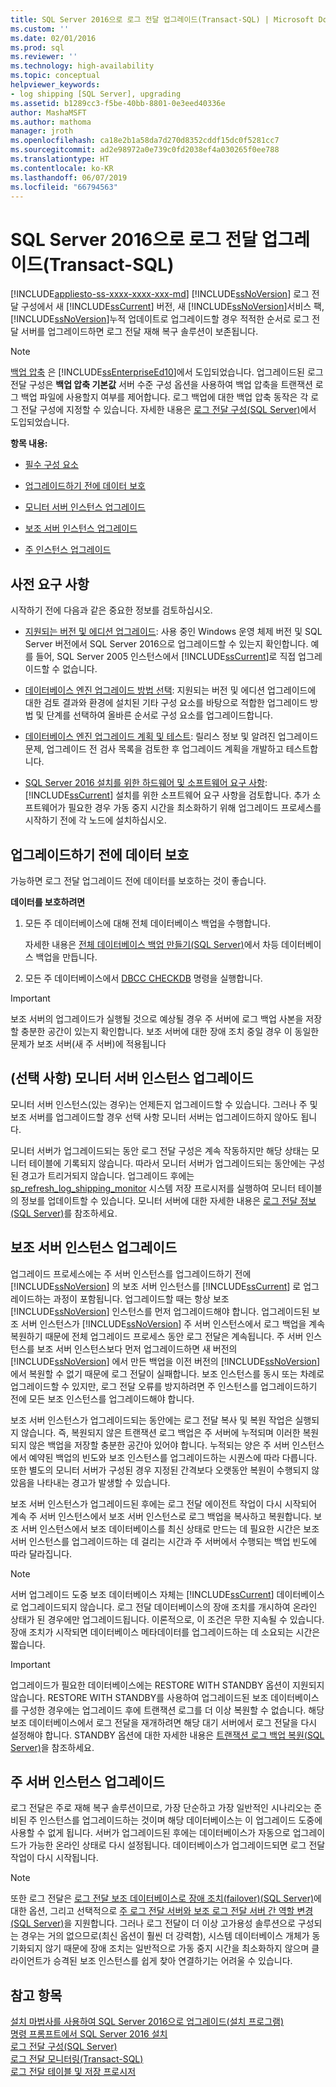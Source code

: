 ```yaml
---
title: SQL Server 2016으로 로그 전달 업그레이드(Transact-SQL) | Microsoft Docs
ms.custom: ''
ms.date: 02/01/2016
ms.prod: sql
ms.reviewer: ''
ms.technology: high-availability
ms.topic: conceptual
helpviewer_keywords:
- log shipping [SQL Server], upgrading
ms.assetid: b1289cc3-f5be-40bb-8801-0e3eed40336e
author: MashaMSFT
ms.author: mathoma
manager: jroth
ms.openlocfilehash: ca18e2b1a58da7d270d8352cddf15dc0f5281cc7
ms.sourcegitcommit: ad2e98972a0e739c0fd2038ef4a030265f0ee788
ms.translationtype: HT
ms.contentlocale: ko-KR
ms.lasthandoff: 06/07/2019
ms.locfileid: "66794563"
---
```

# <a name="upgrading-log-shipping-to-sql-server-2016-transact-sql"></a>SQL Server 2016으로 로그 전달 업그레이드(Transact-SQL)
[!INCLUDE[appliesto-ss-xxxx-xxxx-xxx-md](../../includes/appliesto-ss-xxxx-xxxx-xxx-md.md)]
  [!INCLUDE[ssNoVersion](../../includes/ssnoversion-md.md)] 로그 전달 구성에서 새 [!INCLUDE[ssCurrent](../../includes/sscurrent-md.md)] 버전, 새 [!INCLUDE[ssNoVersion](../../includes/ssnoversion-md.md)]서비스 팩, [!INCLUDE[ssNoVersion](../../includes/ssnoversion-md.md)]누적 업데이트로 업그레이드할 경우 적적한 순서로 로그 전달 서버를 업그레이드하면 로그 전달 재해 복구 솔루션이 보존됩니다.  
  
> [!NOTE]  
>  [백업 압축](../../relational-databases/backup-restore/backup-compression-sql-server.md) 은 [!INCLUDE[ssEnterpriseEd10](../../includes/ssenterpriseed10-md.md)]에서 도입되었습니다. 업그레이드된 로그 전달 구성은 **백업 압축 기본값** 서버 수준 구성 옵션을 사용하여 백업 압축을 트랜잭션 로그 백업 파일에 사용할지 여부를 제어합니다. 로그 백업에 대한 백업 압축 동작은 각 로그 전달 구성에 지정할 수 있습니다. 자세한 내용은 [로그 전달 구성&#40;SQL Server&#41;](../../database-engine/log-shipping/configure-log-shipping-sql-server.md)에서 도입되었습니다.  
  
 **항목 내용:**  
  
-   [필수 구성 요소](#Prerequisites)  
  
-   [업그레이드하기 전에 데이터 보호](#ProtectData)  
  
-   [모니터 서버 인스턴스 업그레이드](#UpgradeMonitor)  
  
-   [보조 서버 인스턴스 업그레이드](#UpgradeSecondaries)  
  
-   [주 인스턴스 업그레이드](#UpgradePrimary)  
  
##  <a name="Prerequisites"></a> 사전 요구 사항  
 시작하기 전에 다음과 같은 중요한 정보를 검토하십시오.  
  
-   [지원되는 버전 및 에디션 업그레이드](../../database-engine/install-windows/supported-version-and-edition-upgrades.md): 사용 중인 Windows 운영 체제 버전 및 SQL Server 버전에서 SQL Server 2016으로 업그레이드할 수 있는지 확인합니다. 예를 들어, SQL Server 2005 인스턴스에서 [!INCLUDE[ssCurrent](../../includes/sscurrent-md.md)]로 직접 업그레이드할 수 없습니다.  
  
-   [데이터베이스 엔진 업그레이드 방법 선택](../../database-engine/install-windows/choose-a-database-engine-upgrade-method.md): 지원되는 버전 및 에디션 업그레이드에 대한 검토 결과와 환경에 설치된 기타 구성 요소를 바탕으로 적합한 업그레이드 방법 및 단계를 선택하여 올바른 순서로 구성 요소를 업그레이드합니다.  
  
-   [데이터베이스 엔진 업그레이드 계획 및 테스트](../../database-engine/install-windows/plan-and-test-the-database-engine-upgrade-plan.md): 릴리스 정보 및 알려진 업그레이드 문제, 업그레이드 전 검사 목록을 검토한 후 업그레이드 계획을 개발하고 테스트합니다.  
  
-   [SQL Server 2016 설치를 위한 하드웨어 및 소프트웨어 요구 사항](../../sql-server/install/hardware-and-software-requirements-for-installing-sql-server.md):  [!INCLUDE[ssCurrent](../../includes/sscurrent-md.md)] 설치를 위한 소프트웨어 요구 사항을 검토합니다. 추가 소프트웨어가 필요한 경우 가동 중지 시간을 최소화하기 위해 업그레이드 프로세스를 시작하기 전에 각 노드에 설치하십시오.  
  
##  <a name="ProtectData"></a> 업그레이드하기 전에 데이터 보호  
 가능하면 로그 전달 업그레이드 전에 데이터를 보호하는 것이 좋습니다.  
  
 **데이터를 보호하려면**  
  
1.  모든 주 데이터베이스에 대해 전체 데이터베이스 백업을 수행합니다.  
  
     자세한 내용은 [전체 데이터베이스 백업 만들기&#40;SQL Server&#41;](../../relational-databases/backup-restore/create-a-full-database-backup-sql-server.md)에서 차등 데이터베이스 백업을 만듭니다.  
  
2.  모든 주 데이터베이스에서 [DBCC CHECKDB](../../t-sql/database-console-commands/dbcc-checkdb-transact-sql.md) 명령을 실행합니다.  
  
> [!IMPORTANT]  
>  보조 서버의 업그레이드가 실행될 것으로 예상될 경우 주 서버에 로그 백업 사본을 저장할 충분한 공간이 있는지 확인합니다.  보조 서버에 대한 장애 조치 중일 경우 이 동일한 문제가 보조 서버(새 주 서버)에 적용됩니다  
  
##  <a name="UpgradeMonitor"></a> (선택 사항) 모니터 서버 인스턴스 업그레이드  
 모니터 서버 인스턴스(있는 경우)는 언제든지 업그레이드할 수 있습니다. 그러나 주 및 보조 서버를 업그레이드할 경우 선택 사항 모니터 서버는 업그레이드하지 않아도 됩니다.  
  
 모니터 서버가 업그레이드되는 동안 로그 전달 구성은 계속 작동하지만 해당 상태는 모니터 테이블에 기록되지 않습니다. 따라서 모니터 서버가 업그레이드되는 동안에는 구성된 경고가 트리거되지 않습니다. 업그레이드 후에는 [sp_refresh_log_shipping_monitor](../../relational-databases/system-stored-procedures/sp-refresh-log-shipping-monitor-transact-sql.md) 시스템 저장 프로시저를 실행하여 모니터 테이블의 정보를 업데이트할 수 있습니다.   모니터 서버에 대한 자세한 내용은 [로그 전달 정보&#40;SQL Server&#41;](../../database-engine/log-shipping/about-log-shipping-sql-server.md)를 참조하세요.  
  
##  <a name="UpgradeSecondaries"></a> 보조 서버 인스턴스 업그레이드  
 업그레이드 프로세스에는 주 서버 인스턴스를 업그레이드하기 전에 [!INCLUDE[ssNoVersion](../../includes/ssnoversion-md.md)] 의 보조 서버 인스턴스를 [!INCLUDE[ssCurrent](../../includes/sscurrent-md.md)] 로 업그레이드하는 과정이 포함됩니다. 업그레이드할 때는 항상 보조 [!INCLUDE[ssNoVersion](../../includes/ssnoversion-md.md)] 인스턴스를 먼저 업그레이드해야 합니다. 업그레이드된 보조 서버 인스턴스가 [!INCLUDE[ssNoVersion](../../includes/ssnoversion-md.md)] 주 서버 인스턴스에서 로그 백업을 계속 복원하기 때문에 전체 업그레이드 프로세스 동안 로그 전달은 계속됩니다. 주 서버 인스턴스를 보조 서버 인스턴스보다 먼저 업그레이드하면 새 버전의 [!INCLUDE[ssNoVersion](../../includes/ssnoversion-md.md)] 에서 만든 백업을 이전 버전의 [!INCLUDE[ssNoVersion](../../includes/ssnoversion-md.md)]에서 복원할 수 없기 때문에 로그 전달이 실패합니다. 보조 인스턴스를 동시 또는 차례로 업그레이드할 수 있지만, 로그 전달 오류를 방지하려면 주 인스턴스를 업그레이드하기 전에 모든 보조 인스턴스를 업그레이드해야 합니다.  
  
 보조 서버 인스턴스가 업그레이드되는 동안에는 로그 전달 복사 및 복원 작업은 실행되지 않습니다. 즉, 복원되지 않은 트랜잭션 로그 백업은 주 서버에 누적되며 이러한 복원되지 않은 백업을 저장할 충분한 공간아 있어야 합니다. 누적되는 양은 주 서버 인스턴스에서 예약된 백업의 빈도와 보조 인스턴스를 업그레이드하는 시퀀스에 따라 다릅니다. 또한 별도의 모니터 서버가 구성된 경우 지정된 간격보다 오랫동안 복원이 수행되지 않았음을 나타내는 경고가 발생할 수 있습니다.  
  
 보조 서버 인스턴스가 업그레이드된 후에는 로그 전달 에이전트 작업이 다시 시작되어 계속 주 서버 인스턴스에서 보조 서버 인스턴스로 로그 백업을 복사하고 복원합니다. 보조 서버 인스턴스에서 보조 데이터베이스를 최신 상태로 만드는 데 필요한 시간은 보조 서버 인스턴스를 업그레이드하는 데 걸리는 시간과 주 서버에서 수행되는 백업 빈도에 따라 달라집니다.  
  
> [!NOTE]  
>  서버 업그레이드 도중 보조 데이터베이스 자체는 [!INCLUDE[ssCurrent](../../includes/sscurrent-md.md)] 데이터베이스로 업그레이드되지 않습니다. 로그 전달 데이터베이스의 장애 조치를 개시하여 온라인 상태가 된 경우에만 업그레이드됩니다. 이론적으로, 이 조건은 무한 지속될 수 있습니다. 장애 조치가 시작되면 데이터베이스 메타데이터를 업그레이드하는 데 소요되는 시간은 짧습니다.  
  
> [!IMPORTANT]  
>  업그레이드가 필요한 데이터베이스에는 RESTORE WITH STANDBY 옵션이 지원되지 않습니다. RESTORE WITH STANDBY를 사용하여 업그레이드된 보조 데이터베이스를 구성한 경우에는 업그레이드 후에 트랜잭션 로그를 더 이상 복원할 수 없습니다. 해당 보조 데이터베이스에서 로그 전달을 재개하려면 해당 대기 서버에서 로그 전달을 다시 설정해야 합니다. STANDBY 옵션에 대한 자세한 내용은 [트랜잭션 로그 백업 복원&#40;SQL Server&#41;](../../relational-databases/backup-restore/restore-a-transaction-log-backup-sql-server.md)을 참조하세요.  
  
##  <a name="UpgradePrimary"></a> 주 서버 인스턴스 업그레이드  
 로그 전달은 주로 재해 복구 솔루션이므로, 가장 단순하고 가장 일반적인 시나리오는 준비된 주 인스턴스를 업그레이드하는 것이며 해당 데이터베이스는 이 업그레이드 도중에 사용할 수 없게 됩니다. 서버가 업그레이드된 후에는 데이터베이스가 자동으로 업그레이드가 가능한 온라인 상태로 다시 설정됩니다. 데이터베이스가 업그레이드되면 로그 전달 작업이 다시 시작됩니다.  
  
> [!NOTE]  
>  또한 로그 전달은 [로그 전달 보조 데이터베이스로 장애 조치(failover)&#40;SQL Server&#41;](../../database-engine/log-shipping/fail-over-to-a-log-shipping-secondary-sql-server.md)에 대한 옵션, 그리고 선택적으로 [주 로그 전달 서버와 보조 로그 전달 서버 간 역할 변경&#40;SQL Server&#41;](../../database-engine/log-shipping/change-roles-between-primary-and-secondary-log-shipping-servers-sql-server.md)을 지원합니다. 그러나 로그 전달이 더 이상 고가용성 솔루션으로 구성되는 경우는 거의 없으므로(최신 옵션이 훨씬 더 강력함), 시스템 데이터베이스 개체가 동기화되지 않기 때문에 장애 조치는 일반적으로 가동 중지 시간을 최소화하지 않으며 클라이언트가 승격된 보조 인스턴스를 쉽게 찾아 연결하기는 어려울 수 있습니다.  
  
## <a name="see-also"></a>참고 항목  
 [설치 마법사를 사용하여 SQL Server 2016으로 업그레이드&#40;설치 프로그램&#41;](../../database-engine/install-windows/upgrade-sql-server-using-the-installation-wizard-setup.md)   
 [명령 프롬프트에서 SQL Server 2016 설치](../../database-engine/install-windows/install-sql-server-2016-from-the-command-prompt.md)   
 [로그 전달 구성&#40;SQL Server&#41;](../../database-engine/log-shipping/configure-log-shipping-sql-server.md)   
 [로그 전달 모니터링&#40;Transact-SQL&#41;](../../database-engine/log-shipping/monitor-log-shipping-transact-sql.md)   
 [로그 전달 테이블 및 저장 프로시저](../../database-engine/log-shipping/log-shipping-tables-and-stored-procedures.md)  
  
  
